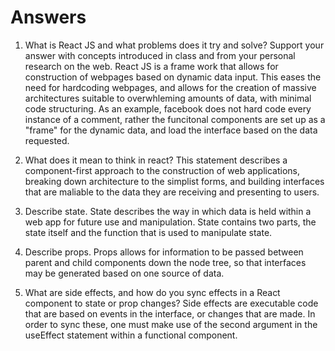 # Answers

1. What is React JS and what problems does it try and solve? Support your answer with concepts introduced in class and from your personal research on the web.
React JS is a frame work that allows for construction of webpages based on dynamic data input. This eases the need for hardcoding webpages, and allows for the creation of massive architectures suitable to overwhleming amounts of data, with minimal code structuring. As an example, facebook does not hard code every instance of a comment, rather the funcitonal components are set up as a "frame"  for the dynamic data, and load the interface based on the data requested.  



1. What does it mean to think in react?
This statement describes a component-first approach to the construction of web applications, breaking down architecture to the simplist forms, and building interfaces that are maliable to the data they are receiving and presenting to users. 



1. Describe state.
State describes the way in which data is held within a web app for future use and manipulation. State contains two parts, the state itself and the function that is used to manipulate state.



1. Describe props.
Props allows for information to be passed between parent and child components down the node tree, so that interfaces may be generated based on one source of data. 



1. What are side effects, and how do you sync effects in a React component to state or prop changes?
Side effects are executable code that are based on events in the interface, or changes that are made. In order to sync these, one must make use of the second argument in the useEffect statement within a functional component. 